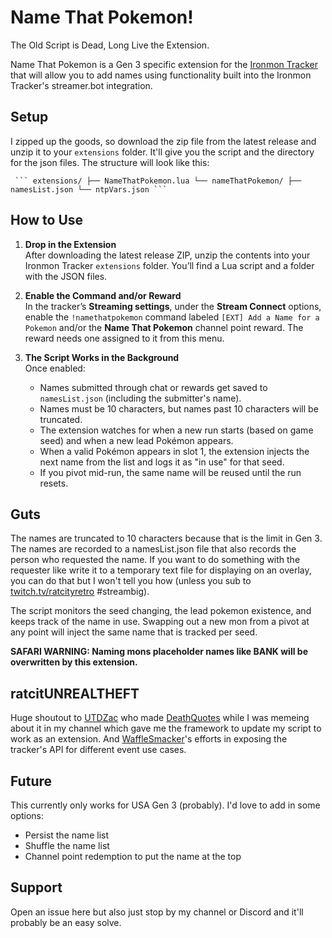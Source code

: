 ﻿
# Name That Pokemon!

The Old Script is Dead, Long Live the Extension.

Name That Pokemon is a Gen 3 specific extension for the [Ironmon Tracker](https://github.com/besteon/Ironmon-Tracker) that will allow you to add names using functionality built into the Ironmon Tracker's streamer.bot integration.

## Setup

I zipped up the goods, so download the zip file from the latest release and unzip it to your `extensions` folder. It'll give you the script and the directory for the json files. The structure will look like this:

<pre lang="markdown"><code> ``` extensions/ ├── NameThatPokemon.lua └── nameThatPokemon/ ├── namesList.json └── ntpVars.json ``` </code></pre>



## How to Use

1. **Drop in the Extension**  
   After downloading the latest release ZIP, unzip the contents into your Ironmon Tracker `extensions` folder. You’ll find a Lua script and a folder with the JSON files.

2. **Enable the Command and/or Reward**  
   In the tracker’s **Streaming settings**, under the **Stream Connect** options, enable the `!namethatpokemon` command labeled `[EXT] Add a Name for a Pokemon` and/or the **Name That Pokemon** channel point reward. The reward needs one assigned to it from this menu.

3. **The Script Works in the Background**  
   Once enabled:
   - Names submitted through chat or rewards get saved to `namesList.json` (including the submitter's name).
   - Names must be 10 characters, but names past 10 characters will be truncated.
   - The extension watches for when a new run starts (based on game seed) and when a new lead Pokémon appears.
   - When a valid Pokémon appears in slot 1, the extension injects the next name from the list and logs it as "in use" for that seed.
   - If you pivot mid-run, the same name will be reused until the run resets.

## Guts

The names are truncated to 10 characters because that is the limit in Gen 3. The names are recorded to a namesList.json file that also records the person who requested the name. If you want to do something with the requester like write it to a temporary text file for displaying on an overlay, you can do that but I won't tell you how (unless you sub to [twitch.tv/ratcityretro](twitch.tv/ratcityretro) #streambig).

  

The script monitors the seed changing, the lead pokemon existence, and keeps track of the name in use. Swapping out a new mon from a pivot at any point will inject the same name that is tracked per seed.

  

**SAFARI WARNING: Naming mons placeholder names like BANK will be overwritten by this extension.**

  

## ratcitUNREALTHEFT

Huge shoutout to [UTDZac](https://www.twitch.tv/UTDZac) who made [DeathQuotes](https://github.com/UTDZac/DeathQuotes-IronmonExtension/releases/latest) while I was memeing about it in my channel which gave me the framework to update my script to work as an extension. And [WaffleSmacker](https://www.twitch.tv/WaffleSmacker)'s efforts in exposing the tracker's API for different event use cases. 

  

## Future
This currently only works for USA Gen 3 (probably). I'd love to add in some options:

- Persist the name list
- Shuffle the name list
- Channel point redemption to put the name at the top

## Support
Open an issue here but also just stop by my channel or Discord and it'll probably be an easy solve. 
